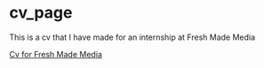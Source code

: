 # cv_page
This is a cv that I have made for an internship at Fresh Made Media

[Cv for Fresh Made Media]()


